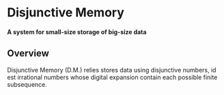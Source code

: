 # Disjunctive Memory

#### A system for small-size storage of big-size data

## Overview

Disjunctive Memory (D.M.) relies stores data using disjunctive numbers, id est irrational numbers whose digital expansion contain each possible finite subsequence. 
